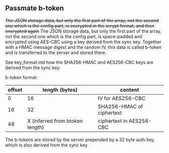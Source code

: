 Passmate b-token
----------------

<strike>The JSON storage data, but only the first part of the array, not the second one which is the config part, is encrypted in the scrypt format, and then encrypted again</strike> The JSON storage data, but only the first part of the array, not the second one which is the config part, is space-padded and encrypted using AES-CBC using a key derived from the sync key. Together with a HMAC message digest and the random IV, this data is called b-token and is transferred to the server and stored there. 

See key_format.md how the SHA256-HMAC and AES256-CBC keys are derived from the sync key.

b-token format:

| offset | length (bytes) | content |
| ------ | -------------- | ------- |
| 0		 | 16             | IV for AES256-CBC |
| 16     | 32			  | SHA256-HMAC of ciphertext |
| 48     | X (inferred from btoken length) | ciphertext in AES256-CBC |

The b-tokens are stored by the server prepended by a 32 byte auth key, which is also derived from the sync key.